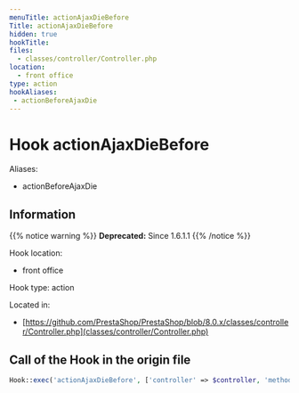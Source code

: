 ```yaml
---
menuTitle: actionAjaxDieBefore
Title: actionAjaxDieBefore
hidden: true
hookTitle: 
files:
  - classes/controller/Controller.php
location:
  - front office
type: action
hookAliases:
 - actionBeforeAjaxDie
---
```


# Hook actionAjaxDieBefore

Aliases: 
 - actionBeforeAjaxDie



## Information

{{% notice warning %}}
**Deprecated:** Since 1.6.1.1
{{% /notice %}}

Hook location:
  - front office

Hook type: action

Located in: 
  - [https://github.com/PrestaShop/PrestaShop/blob/8.0.x/classes/controller/Controller.php](classes/controller/Controller.php)

## Call of the Hook in the origin file

```php
Hook::exec('actionAjaxDieBefore', ['controller' => $controller, 'method' => $method, 'value' => $value])
```